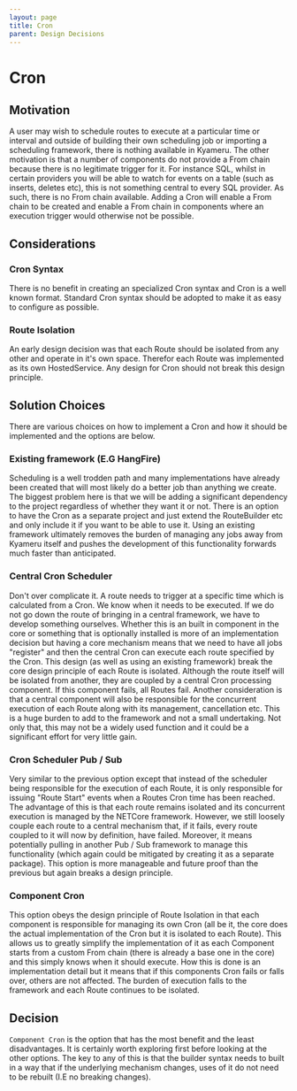 ```yaml
---
layout: page
title: Cron
parent: Design Decisions
---
```


# Cron
## Motivation

A user may wish to schedule routes to execute at a particular time or interval and outside of building their own scheduling job or importing a scheduling framework, there is nothing available in Kyameru.
The other motivation is that a number of components do not provide a From chain because there is no legitimate trigger for it. For instance SQL, whilst in certain providers you will be able to watch for events on a table (such as inserts, deletes etc), this is not something central to every SQL provider. As such, there is no From chain available. Adding a Cron will enable a From chain to be created and enable a From chain in components where an execution trigger would otherwise not be possible.

## Considerations

### Cron Syntax

There is no benefit in creating an specialized Cron syntax and Cron is a well known format. Standard Cron syntax should be adopted to make it as easy to configure as possible.

### Route Isolation

An early design decision was that each Route should be isolated from any other and operate in it's own space. Therefor each Route was implemented as its own HostedService. Any design for Cron should not break this design principle.

## Solution Choices

There are various choices on how to implement a Cron and how it should be implemented and the options are below.

### Existing framework (E.G HangFire)

Scheduling is a well trodden path and many implementations have already been created that will most likely do a better job than anything we create. The biggest problem here is that we will be adding a significant dependency to the project regardless of whether they want it or not. There is an option to have the Cron as a separate project and just extend the RouteBuilder etc and only include it if you want to be able to use it.
Using an existing framework ultimately removes the burden of managing any jobs away from Kyameru itself and pushes the development of this functionality forwards much faster than anticipated.

### Central Cron Scheduler

Don't over complicate it. A route needs to trigger at a specific time which is calculated from a Cron. We know when it needs to be executed.
If we do not go down the route of bringing in a central framework, we have to develop something ourselves. Whether this is an built in component in the core or something that is optionally installed is more of an implementation decision but having a core mechanism means that we need to have all jobs "register" and then the central Cron can execute each route specified by the Cron.
This design (as well as using an existing framework) break the core design principle of each Route is isolated. Although the route itself will be isolated from another, they are coupled by a central Cron processing component. If this component fails, all Routes fail.
Another consideration is that a central component will also be responsible for the concurrent execution of each Route along with its management, cancellation etc. This is a huge burden to add to the framework and not a small undertaking. Not only that, this may not be a widely used function and it could be a significant effort for very little gain.

### Cron Scheduler Pub / Sub

Very similar to the previous option except that instead of the scheduler being responsible for the execution of each Route, it is only responsible for issuing "Route Start" events when a Routes Cron time has been reached.
The advantage of this is that each route remains isolated and its concurrent execution is managed by the NETCore framework. However, we still loosely couple each route to a central mechanism that, if it fails, every route coupled to it will now by definition, have failed.
Moreover, it means potentially pulling in another Pub / Sub framework to manage this functionality (which again could be mitigated by creating it as a separate package).
This option is more manageable and future proof than the previous but again breaks a design principle.

### Component Cron

This option obeys the design principle of Route Isolation in that each component is responsible for managing its own Cron (all be it, the core does the actual implementation of the Cron but it is isolated to each Route). This allows us to greatly simplify the implementation of it as each Component starts from a custom From chain (there is already a base one in the core) and this simply knows when it should execute. How this is done is an implementation detail but it means that if this components Cron fails or falls over, others are not affected.
The burden of execution falls to the framework and each Route continues to be isolated.

## Decision

`Component Cron` is the option that has the most benefit and the least disadvantages. It is certainly worth exploring first before looking at the other options. The key to any of this is that the builder syntax needs to built in a way that if the underlying mechanism changes, uses of it do not need to be rebuilt (I.E no breaking changes).